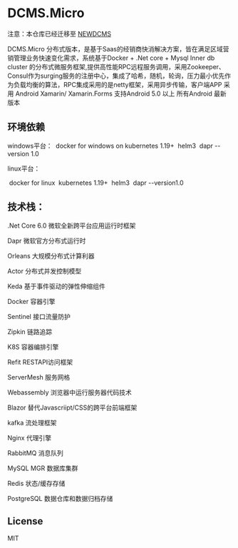 # DCMS.Micro

注意：本仓库已经迁移至 [NEWDCMS](https://github.com/dorisoy/DCMS)

DCMS.Micro 分布式版本，是基于Saas的经销商快消解决方案，皆在满足区域营销管理业务快速变化需求，系统基于Docker + .Net core + Mysql Inner db cluster 的分布式微服务框架,提供高性能RPC远程服务调用，采用Zookeeper、Consul作为surging服务的注册中心，集成了哈希，随机，轮询，压力最小优先作为负载均衡的算法，RPC集成采用的是netty框架，采用异步传输，客户端APP 采用 Android Xamarin/ Xamarin.Forms 支持Android 5.0 以上 所有Android 最新版本

## 环境依赖

windows平台：
​	docker for windows on kubernetes 1.19+
​	helm3
​	dapr  --version 1.0

linux平台：

​	docker for linux
​	kubernetes 1.19+
​	helm3
​	dapr --version1.0

## 技术栈：

.Net Core 6.0 微软全新跨平台应用运行时框架

Dapr 微软官方分布式运行时

Orleans 大规模分布式计算利器

Actor  分布式并发控制模型

Keda  基于事件驱动的弹性伸缩组件

Docker 容器引擎

Sentinel 接口流量防护

Zipkin 链路追踪

K8S 容器编排引擎

Refit  RESTAPI访问框架

ServerMesh  服务网格

Webassembly 浏览器中运行服务器代码技术

Blazor 替代Javascriipt/CSS的跨平台前端框架

kafka  流处理框架

Nginx 代理引擎

RabbitMQ 消息队列

MySQL MGR 数据库集群

Redis 状态/缓存存储

PostgreSQL 数据仓库和数据归档存储


## License

MIT
